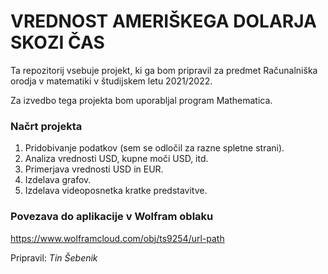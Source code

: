# VREDNOST AMERIŠKEGA DOLARJA SKOZI ČAS

Ta repozitorij vsebuje projekt, ki ga bom pripravil za predmet Računalniška orodja v matematiki v študijskem letu 2021/2022.

Za izvedbo tega projekta bom uporabljal program Mathematica.

### Načrt projekta

1. Pridobivanje podatkov (sem se odločil za razne spletne strani).
2. Analiza vrednosti USD, kupne moči USD, itd.
3. Primerjava vrednosti USD in EUR.
4. Izdelava grafov.
5. Izdelava videoposnetka kratke predstavitve.

### Povezava do aplikacije v Wolfram oblaku

https://www.wolframcloud.com/obj/ts9254/url-path

Pripravil: *Tin Šebenik*
